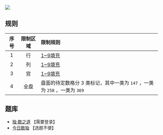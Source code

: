 ![](https://cn.sudoku.today/pic/04/147sudoku/68100_301805.png)

## 规则
| 序号 | 限制区域 | 限制规则 |
| :---: | :---: | :--- |
| 1 | 行 | [1~9填充] |
| 2 | 列 | [1~9填充] |
| 3 | 宫 | [1~9填充] |
| 4 | 全盘 | 盘面的待定数格分 3 类标记，其中一类为 `147` ，一类为 `258` ，一类为 `369` |

## 题库
- [独·数之道](http://www.sudokufans.org.cn/lx/game.index.php?type=color) 【需要登录】
- [今日数独](https://cn.sudoku.today/g-147-sudoku/) 【选题不便】

[1~9填充]: ../../../rules.md#1~9填充